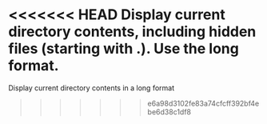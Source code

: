 <<<<<<< HEAD
Display current directory contents, including hidden files (starting with .). Use the long format.
=======
Display current directory contents in a long format
>>>>>>> e6a98d3102fe83a74cfcff392bf4ebe6d38c1df8
